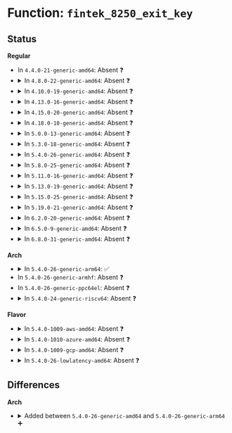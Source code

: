 # Function: <code>fintek_8250_exit_key</code>

## Status
<b>Regular</b>
<ul>
<li>
In <code>4.4.0-21-generic-amd64</code>: Absent ❓
</li>
<li>
<details>
<summary>In <code>4.8.0-22-generic-amd64</code>: Absent ❓</summary>

```json
{
  "name": "fintek_8250_exit_key",
  "collision_type": "Unique Static",
  "inline_type": "Full",
  "funcs": [
    {
      "addr": 18446744071584465519,
      "name": "fintek_8250_exit_key",
      "external": false,
      "loc": "drivers/tty/serial/8250/8250_fintek.c:62",
      "file": "drivers/tty/serial/8250/8250_fintek.c",
      "inline": "not declared, inlined",
      "caller_inline": [
        "drivers/tty/serial/8250/8250_fintek.c:fintek_8250_probe",
        "drivers/tty/serial/8250/8250_fintek.c:fintek_8250_probe",
        "drivers/tty/serial/8250/8250_fintek.c:fintek_8250_probe",
        "drivers/tty/serial/8250/8250_fintek.c:fintek_8250_rs485_config"
      ],
      "caller_func": []
    }
  ],
  "symbols": []
}
```
</details>
</li>
<li>
<details>
<summary>In <code>4.10.0-19-generic-amd64</code>: Absent ❓</summary>

```json
{
  "name": "fintek_8250_exit_key",
  "collision_type": "Unique Static",
  "inline_type": "Full",
  "funcs": [
    {
      "addr": 18446744071584647924,
      "name": "fintek_8250_exit_key",
      "external": false,
      "loc": "drivers/tty/serial/8250/8250_fintek.c:113",
      "file": "drivers/tty/serial/8250/8250_fintek.c",
      "inline": "not declared, inlined",
      "caller_inline": [
        "drivers/tty/serial/8250/8250_fintek.c:fintek_8250_probe",
        "drivers/tty/serial/8250/8250_fintek.c:fintek_8250_probe",
        "drivers/tty/serial/8250/8250_fintek.c:fintek_8250_rs485_config"
      ],
      "caller_func": []
    }
  ],
  "symbols": []
}
```
</details>
</li>
<li>
<details>
<summary>In <code>4.13.0-16-generic-amd64</code>: Absent ❓</summary>

```json
{
  "name": "fintek_8250_exit_key",
  "collision_type": "Unique Static",
  "inline_type": "Full",
  "funcs": [
    {
      "addr": 18446744071584730641,
      "name": "fintek_8250_exit_key",
      "external": false,
      "loc": "drivers/tty/serial/8250/8250_fintek.c:126",
      "file": "drivers/tty/serial/8250/8250_fintek.c",
      "inline": "not declared, inlined",
      "caller_inline": [
        "drivers/tty/serial/8250/8250_fintek.c:fintek_8250_probe",
        "drivers/tty/serial/8250/8250_fintek.c:fintek_8250_probe",
        "drivers/tty/serial/8250/8250_fintek.c:fintek_8250_rs485_config"
      ],
      "caller_func": []
    }
  ],
  "symbols": []
}
```
</details>
</li>
<li>
<details>
<summary>In <code>4.15.0-20-generic-amd64</code>: Absent ❓</summary>

```json
{
  "name": "fintek_8250_exit_key",
  "collision_type": "Unique Static",
  "inline_type": "Full",
  "funcs": [
    {
      "addr": 18446744071585145989,
      "name": "fintek_8250_exit_key",
      "external": false,
      "loc": "drivers/tty/serial/8250/8250_fintek.c:135",
      "file": "drivers/tty/serial/8250/8250_fintek.c",
      "inline": "not declared, inlined",
      "caller_inline": [
        "drivers/tty/serial/8250/8250_fintek.c:fintek_8250_probe",
        "drivers/tty/serial/8250/8250_fintek.c:fintek_8250_probe",
        "drivers/tty/serial/8250/8250_fintek.c:fintek_8250_set_termios",
        "drivers/tty/serial/8250/8250_fintek.c:fintek_8250_rs485_config"
      ],
      "caller_func": []
    }
  ],
  "symbols": []
}
```
</details>
</li>
<li>
<details>
<summary>In <code>4.18.0-10-generic-amd64</code>: Absent ❓</summary>

```json
{
  "name": "fintek_8250_exit_key",
  "collision_type": "Unique Static",
  "inline_type": "Full",
  "funcs": [
    {
      "addr": 18446744071585380165,
      "name": "fintek_8250_exit_key",
      "external": false,
      "loc": "drivers/tty/serial/8250/8250_fintek.c:135",
      "file": "drivers/tty/serial/8250/8250_fintek.c",
      "inline": "not declared, inlined",
      "caller_inline": [
        "drivers/tty/serial/8250/8250_fintek.c:fintek_8250_probe",
        "drivers/tty/serial/8250/8250_fintek.c:fintek_8250_probe",
        "drivers/tty/serial/8250/8250_fintek.c:fintek_8250_set_termios",
        "drivers/tty/serial/8250/8250_fintek.c:fintek_8250_rs485_config"
      ],
      "caller_func": []
    }
  ],
  "symbols": []
}
```
</details>
</li>
<li>
<details>
<summary>In <code>5.0.0-13-generic-amd64</code>: Absent ❓</summary>

```json
{
  "name": "fintek_8250_exit_key",
  "collision_type": "Unique Static",
  "inline_type": "Full",
  "funcs": [
    {
      "addr": 18446744071585503605,
      "name": "fintek_8250_exit_key",
      "external": false,
      "loc": "drivers/tty/serial/8250/8250_fintek.c:135",
      "file": "drivers/tty/serial/8250/8250_fintek.c",
      "inline": "not declared, inlined",
      "caller_inline": [
        "drivers/tty/serial/8250/8250_fintek.c:fintek_8250_probe",
        "drivers/tty/serial/8250/8250_fintek.c:fintek_8250_probe",
        "drivers/tty/serial/8250/8250_fintek.c:fintek_8250_set_termios",
        "drivers/tty/serial/8250/8250_fintek.c:fintek_8250_rs485_config"
      ],
      "caller_func": []
    }
  ],
  "symbols": []
}
```
</details>
</li>
<li>
<details>
<summary>In <code>5.3.0-18-generic-amd64</code>: Absent ❓</summary>

```json
{
  "name": "fintek_8250_exit_key",
  "collision_type": "Unique Static",
  "inline_type": "Full",
  "funcs": [
    {
      "addr": 18446744071585721951,
      "name": "fintek_8250_exit_key",
      "external": false,
      "loc": "drivers/tty/serial/8250/8250_fintek.c:135",
      "file": "drivers/tty/serial/8250/8250_fintek.c",
      "inline": "not declared, inlined",
      "caller_inline": [
        "drivers/tty/serial/8250/8250_fintek.c:fintek_8250_probe",
        "drivers/tty/serial/8250/8250_fintek.c:fintek_8250_probe",
        "drivers/tty/serial/8250/8250_fintek.c:fintek_8250_set_termios",
        "drivers/tty/serial/8250/8250_fintek.c:fintek_8250_rs485_config"
      ],
      "caller_func": []
    }
  ],
  "symbols": []
}
```
</details>
</li>
<li>
<details>
<summary>In <code>5.4.0-26-generic-amd64</code>: Absent ❓</summary>

```json
{
  "name": "fintek_8250_exit_key",
  "collision_type": "Unique Static",
  "inline_type": "Full",
  "funcs": [
    {
      "addr": 18446744071585863311,
      "name": "fintek_8250_exit_key",
      "external": false,
      "loc": "drivers/tty/serial/8250/8250_fintek.c:135",
      "file": "drivers/tty/serial/8250/8250_fintek.c",
      "inline": "not declared, inlined",
      "caller_inline": [
        "drivers/tty/serial/8250/8250_fintek.c:fintek_8250_probe",
        "drivers/tty/serial/8250/8250_fintek.c:fintek_8250_probe",
        "drivers/tty/serial/8250/8250_fintek.c:fintek_8250_set_termios",
        "drivers/tty/serial/8250/8250_fintek.c:fintek_8250_rs485_config"
      ],
      "caller_func": []
    }
  ],
  "symbols": []
}
```
</details>
</li>
<li>
<details>
<summary>In <code>5.8.0-25-generic-amd64</code>: Absent ❓</summary>

```json
{
  "name": "fintek_8250_exit_key",
  "collision_type": "Unique Static",
  "inline_type": "Full",
  "funcs": [
    {
      "addr": 18446744071586597172,
      "name": "fintek_8250_exit_key",
      "external": false,
      "loc": "drivers/tty/serial/8250/8250_fintek.c:136",
      "file": "drivers/tty/serial/8250/8250_fintek.c",
      "inline": "not declared, inlined",
      "caller_inline": [
        "drivers/tty/serial/8250/8250_fintek.c:probe_setup_port",
        "drivers/tty/serial/8250/8250_fintek.c:probe_setup_port",
        "drivers/tty/serial/8250/8250_fintek.c:fintek_8250_set_termios",
        "drivers/tty/serial/8250/8250_fintek.c:fintek_8250_rs485_config"
      ],
      "caller_func": []
    }
  ],
  "symbols": []
}
```
</details>
</li>
<li>
<details>
<summary>In <code>5.11.0-16-generic-amd64</code>: Absent ❓</summary>

```json
{
  "name": "fintek_8250_exit_key",
  "collision_type": "Unique Static",
  "inline_type": "Full",
  "funcs": [
    {
      "addr": 18446744071586707540,
      "name": "fintek_8250_exit_key",
      "external": false,
      "loc": "drivers/tty/serial/8250/8250_fintek.c:136",
      "file": "drivers/tty/serial/8250/8250_fintek.c",
      "inline": "not declared, inlined",
      "caller_inline": [
        "drivers/tty/serial/8250/8250_fintek.c:probe_setup_port",
        "drivers/tty/serial/8250/8250_fintek.c:probe_setup_port",
        "drivers/tty/serial/8250/8250_fintek.c:fintek_8250_set_termios",
        "drivers/tty/serial/8250/8250_fintek.c:fintek_8250_rs485_config"
      ],
      "caller_func": []
    }
  ],
  "symbols": []
}
```
</details>
</li>
<li>
<details>
<summary>In <code>5.13.0-19-generic-amd64</code>: Absent ❓</summary>

```json
{
  "name": "fintek_8250_exit_key",
  "collision_type": "Unique Static",
  "inline_type": "Full",
  "funcs": [
    {
      "addr": 18446744071586591127,
      "name": "fintek_8250_exit_key",
      "external": false,
      "loc": "drivers/tty/serial/8250/8250_fintek.c:136",
      "file": "drivers/tty/serial/8250/8250_fintek.c",
      "inline": "not declared, inlined",
      "caller_inline": [
        "drivers/tty/serial/8250/8250_fintek.c:probe_setup_port",
        "drivers/tty/serial/8250/8250_fintek.c:probe_setup_port",
        "drivers/tty/serial/8250/8250_fintek.c:fintek_8250_set_termios",
        "drivers/tty/serial/8250/8250_fintek.c:fintek_8250_rs485_config"
      ],
      "caller_func": []
    }
  ],
  "symbols": []
}
```
</details>
</li>
<li>
<details>
<summary>In <code>5.15.0-25-generic-amd64</code>: Absent ❓</summary>

```json
{
  "name": "fintek_8250_exit_key",
  "collision_type": "Unique Static",
  "inline_type": "Full",
  "funcs": [
    {
      "addr": 18446744071587132382,
      "name": "fintek_8250_exit_key",
      "external": false,
      "loc": "drivers/tty/serial/8250/8250_fintek.c:136",
      "file": "drivers/tty/serial/8250/8250_fintek.c",
      "inline": "not declared, inlined",
      "caller_inline": [
        "drivers/tty/serial/8250/8250_fintek.c:probe_setup_port",
        "drivers/tty/serial/8250/8250_fintek.c:probe_setup_port",
        "drivers/tty/serial/8250/8250_fintek.c:probe_setup_port",
        "drivers/tty/serial/8250/8250_fintek.c:fintek_8250_set_termios",
        "drivers/tty/serial/8250/8250_fintek.c:fintek_8250_rs485_config"
      ],
      "caller_func": []
    }
  ],
  "symbols": []
}
```
</details>
</li>
<li>
<details>
<summary>In <code>5.19.0-21-generic-amd64</code>: Absent ❓</summary>

```json
{
  "name": "fintek_8250_exit_key",
  "collision_type": "Unique Static",
  "inline_type": "Full",
  "funcs": [
    {
      "addr": 18446744071588441417,
      "name": "fintek_8250_exit_key",
      "external": false,
      "loc": "drivers/tty/serial/8250/8250_fintek.c:136",
      "file": "drivers/tty/serial/8250/8250_fintek.c",
      "inline": "not declared, inlined",
      "caller_inline": [
        "drivers/tty/serial/8250/8250_fintek.c:probe_setup_port",
        "drivers/tty/serial/8250/8250_fintek.c:probe_setup_port",
        "drivers/tty/serial/8250/8250_fintek.c:probe_setup_port",
        "drivers/tty/serial/8250/8250_fintek.c:fintek_8250_set_termios",
        "drivers/tty/serial/8250/8250_fintek.c:fintek_8250_rs485_config"
      ],
      "caller_func": []
    }
  ],
  "symbols": []
}
```
</details>
</li>
<li>
<details>
<summary>In <code>6.2.0-20-generic-amd64</code>: Absent ❓</summary>

```json
{
  "name": "fintek_8250_exit_key",
  "collision_type": "Unique Static",
  "inline_type": "Full",
  "funcs": [
    {
      "addr": 18446744071589870457,
      "name": "fintek_8250_exit_key",
      "external": false,
      "loc": "drivers/tty/serial/8250/8250_fintek.c:136",
      "file": "drivers/tty/serial/8250/8250_fintek.c",
      "inline": "not declared, inlined",
      "caller_inline": [
        "drivers/tty/serial/8250/8250_fintek.c:probe_setup_port",
        "drivers/tty/serial/8250/8250_fintek.c:probe_setup_port",
        "drivers/tty/serial/8250/8250_fintek.c:probe_setup_port",
        "drivers/tty/serial/8250/8250_fintek.c:fintek_8250_set_termios",
        "drivers/tty/serial/8250/8250_fintek.c:fintek_8250_rs485_config"
      ],
      "caller_func": []
    }
  ],
  "symbols": []
}
```
</details>
</li>
<li>
<details>
<summary>In <code>6.5.0-9-generic-amd64</code>: Absent ❓</summary>

```json
{
  "name": "fintek_8250_exit_key",
  "collision_type": "Unique Static",
  "inline_type": "Full",
  "funcs": [
    {
      "addr": 18446744071590179316,
      "name": "fintek_8250_exit_key",
      "external": false,
      "loc": "drivers/tty/serial/8250/8250_fintek.c:136",
      "file": "drivers/tty/serial/8250/8250_fintek.c",
      "inline": "not declared, inlined",
      "caller_inline": [
        "drivers/tty/serial/8250/8250_fintek.c:probe_setup_port",
        "drivers/tty/serial/8250/8250_fintek.c:probe_setup_port",
        "drivers/tty/serial/8250/8250_fintek.c:probe_setup_port",
        "drivers/tty/serial/8250/8250_fintek.c:fintek_8250_set_termios",
        "drivers/tty/serial/8250/8250_fintek.c:fintek_8250_rs485_config"
      ],
      "caller_func": []
    }
  ],
  "symbols": []
}
```
</details>
</li>
<li>
<details>
<summary>In <code>6.8.0-31-generic-amd64</code>: Absent ❓</summary>

```json
{
  "name": "fintek_8250_exit_key",
  "collision_type": "Unique Static",
  "inline_type": "Full",
  "funcs": [
    {
      "addr": 18446744071590519476,
      "name": "fintek_8250_exit_key",
      "external": false,
      "loc": "drivers/tty/serial/8250/8250_fintek.c:136",
      "file": "drivers/tty/serial/8250/8250_fintek.c",
      "inline": "not declared, inlined",
      "caller_inline": [
        "drivers/tty/serial/8250/8250_fintek.c:probe_setup_port",
        "drivers/tty/serial/8250/8250_fintek.c:probe_setup_port",
        "drivers/tty/serial/8250/8250_fintek.c:probe_setup_port",
        "drivers/tty/serial/8250/8250_fintek.c:fintek_8250_set_termios",
        "drivers/tty/serial/8250/8250_fintek.c:fintek_8250_rs485_config"
      ],
      "caller_func": []
    }
  ],
  "symbols": []
}
```
</details>
</li>
</ul>
<b>Arch</b>
<ul>
<li>
<details>
<summary>In <code>5.4.0-26-generic-arm64</code>: ✅</summary>

```c
void fintek_8250_exit_key(u16 base_port)
```

```json
{
  "name": "fintek_8250_exit_key",
  "collision_type": "Unique Static",
  "inline_type": "No",
  "funcs": [
    {
      "addr": 18446603336498595488,
      "name": "fintek_8250_exit_key",
      "external": false,
      "loc": "drivers/tty/serial/8250/8250_fintek.c:135",
      "file": "drivers/tty/serial/8250/8250_fintek.c",
      "inline": "seen, unknown",
      "caller_inline": [],
      "caller_func": [
        "drivers/tty/serial/8250/8250_fintek.c:probe_setup_port",
        "drivers/tty/serial/8250/8250_fintek.c:probe_setup_port",
        "drivers/tty/serial/8250/8250_fintek.c:fintek_8250_set_termios",
        "drivers/tty/serial/8250/8250_fintek.c:fintek_8250_rs485_config"
      ]
    }
  ],
  "symbols": [
    {
      "addr": 18446603336498595488,
      "name": "fintek_8250_exit_key",
      "section": ".text",
      "bind": "STB_LOCAL",
      "size": 72
    }
  ]
}
```
</details>
</li>
<li>
In <code>5.4.0-26-generic-armhf</code>: Absent ❓
</li>
<li>
In <code>5.4.0-26-generic-ppc64el</code>: Absent ❓
</li>
<li>
<details>
<summary>In <code>5.4.0-24-generic-riscv64</code>: Absent ❓</summary>

```json
{
  "name": "fintek_8250_exit_key",
  "collision_type": "Unique Static",
  "inline_type": "Full",
  "funcs": [
    {
      "addr": 18446743936276193940,
      "name": "fintek_8250_exit_key",
      "external": false,
      "loc": "drivers/tty/serial/8250/8250_fintek.c:135",
      "file": "drivers/tty/serial/8250/8250_fintek.c",
      "inline": "not declared, inlined",
      "caller_inline": [
        "drivers/tty/serial/8250/8250_fintek.c:probe_setup_port",
        "drivers/tty/serial/8250/8250_fintek.c:probe_setup_port",
        "drivers/tty/serial/8250/8250_fintek.c:probe_setup_port",
        "drivers/tty/serial/8250/8250_fintek.c:fintek_8250_set_termios",
        "drivers/tty/serial/8250/8250_fintek.c:fintek_8250_rs485_config"
      ],
      "caller_func": []
    }
  ],
  "symbols": []
}
```
</details>
</li>
</ul>
<b>Flavor</b>
<ul>
<li>
<details>
<summary>In <code>5.4.0-1009-aws-amd64</code>: Absent ❓</summary>

```json
{
  "name": "fintek_8250_exit_key",
  "collision_type": "Unique Static",
  "inline_type": "Full",
  "funcs": [
    {
      "addr": 18446744071585624319,
      "name": "fintek_8250_exit_key",
      "external": false,
      "loc": "drivers/tty/serial/8250/8250_fintek.c:135",
      "file": "drivers/tty/serial/8250/8250_fintek.c",
      "inline": "not declared, inlined",
      "caller_inline": [
        "drivers/tty/serial/8250/8250_fintek.c:fintek_8250_probe",
        "drivers/tty/serial/8250/8250_fintek.c:fintek_8250_probe",
        "drivers/tty/serial/8250/8250_fintek.c:fintek_8250_set_termios",
        "drivers/tty/serial/8250/8250_fintek.c:fintek_8250_rs485_config"
      ],
      "caller_func": []
    }
  ],
  "symbols": []
}
```
</details>
</li>
<li>
<details>
<summary>In <code>5.4.0-1010-azure-amd64</code>: Absent ❓</summary>

```json
{
  "name": "fintek_8250_exit_key",
  "collision_type": "Unique Static",
  "inline_type": "Full",
  "funcs": [
    {
      "addr": 18446744071585489375,
      "name": "fintek_8250_exit_key",
      "external": false,
      "loc": "drivers/tty/serial/8250/8250_fintek.c:135",
      "file": "drivers/tty/serial/8250/8250_fintek.c",
      "inline": "not declared, inlined",
      "caller_inline": [
        "drivers/tty/serial/8250/8250_fintek.c:fintek_8250_probe",
        "drivers/tty/serial/8250/8250_fintek.c:fintek_8250_probe",
        "drivers/tty/serial/8250/8250_fintek.c:fintek_8250_set_termios",
        "drivers/tty/serial/8250/8250_fintek.c:fintek_8250_rs485_config"
      ],
      "caller_func": []
    }
  ],
  "symbols": []
}
```
</details>
</li>
<li>
<details>
<summary>In <code>5.4.0-1009-gcp-amd64</code>: Absent ❓</summary>

```json
{
  "name": "fintek_8250_exit_key",
  "collision_type": "Unique Static",
  "inline_type": "Full",
  "funcs": [
    {
      "addr": 18446744071585813711,
      "name": "fintek_8250_exit_key",
      "external": false,
      "loc": "drivers/tty/serial/8250/8250_fintek.c:135",
      "file": "drivers/tty/serial/8250/8250_fintek.c",
      "inline": "not declared, inlined",
      "caller_inline": [
        "drivers/tty/serial/8250/8250_fintek.c:fintek_8250_probe",
        "drivers/tty/serial/8250/8250_fintek.c:fintek_8250_probe",
        "drivers/tty/serial/8250/8250_fintek.c:fintek_8250_set_termios",
        "drivers/tty/serial/8250/8250_fintek.c:fintek_8250_rs485_config"
      ],
      "caller_func": []
    }
  ],
  "symbols": []
}
```
</details>
</li>
<li>
<details>
<summary>In <code>5.4.0-26-lowlatency-amd64</code>: Absent ❓</summary>

```json
{
  "name": "fintek_8250_exit_key",
  "collision_type": "Unique Static",
  "inline_type": "Full",
  "funcs": [
    {
      "addr": 18446744071585921327,
      "name": "fintek_8250_exit_key",
      "external": false,
      "loc": "drivers/tty/serial/8250/8250_fintek.c:135",
      "file": "drivers/tty/serial/8250/8250_fintek.c",
      "inline": "not declared, inlined",
      "caller_inline": [
        "drivers/tty/serial/8250/8250_fintek.c:fintek_8250_probe",
        "drivers/tty/serial/8250/8250_fintek.c:fintek_8250_probe",
        "drivers/tty/serial/8250/8250_fintek.c:fintek_8250_set_termios",
        "drivers/tty/serial/8250/8250_fintek.c:fintek_8250_rs485_config"
      ],
      "caller_func": []
    }
  ],
  "symbols": []
}
```
</details>
</li>
</ul>

## Differences
<b>Arch</b>
<ul>
<li>
<details>
<summary>Added between <code>5.4.0-26-generic-amd64</code> and <code>5.4.0-26-generic-arm64</code> ➕</summary>

```c
void fintek_8250_exit_key(u16 base_port)
```
</details>
</li>
</ul>

